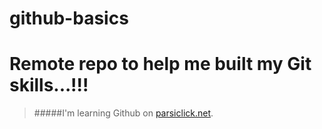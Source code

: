 # github-basics
Remote repo to help me built my Git skills...!!!
================================================
>#####I'm learning Github on [parsiclick.net](https://www.parsiclick.net/).
